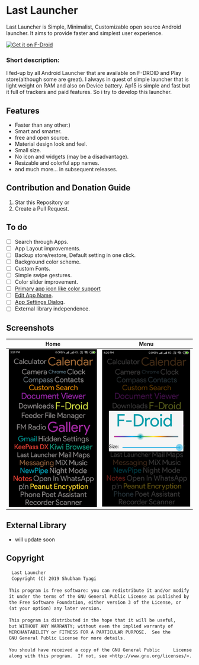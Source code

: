 
# Last Launcher

Last Launcher is Simple, Minimalist, Customizable open source Android launcher. It aims to provide faster and simplest user experience.  

[<img src="https://f-droid.org/badge/get-it-on.png" alt="Get it on F-Droid" height="60">](https://f-droid.org/packages/io.github.subhamtyagi.lastlauncher/)

### Short description:
I fed-up by all Android Launcher that are available on F-DROID and Play store(although some are great). I always in quest of simple launcher that is light weight on RAM and also on Device battery. Ap15 is simple and fast but it full of trackers and paid features. So i try to develop this launcher.
## Features
* Faster than any other:)
* Smart and smarter.
* free and open source.
* Material design look and feel.
* Small size.
* No icon and widgets (may be a disadvantage).
* Resizable and colorful app names.
* and much more... in subsequent releases.
## Contribution and Donation Guide
1.  Star this Repository or
2. Create a Pull Request.
## To do
* [ ] Search through Apps.
* [ ] App Layout improvements.
* [ ] Backup store/restore, Default setting in one click.
* [ ] Background color scheme.
* [ ] Custom Fonts.
* [ ] Simple swipe gestures.
* [ ] Color slider improvement.
* [ ] [Primary app icon like color support](https://github.com/SubhamTyagi/Last-Launcher/issues/2)
* [ ] [Edit App Name](https://github.com/SubhamTyagi/Last-Launcher/issues/3).
* [ ]  [App Settings Dialog](https://github.com/SubhamTyagi/Last-Launcher/issues/4).
* [ ] External library independence.
## Screenshots
| Home| Menu|
|:-:|:-:|
| ![Home](/fastlane/metadata/android/en-US/images/phoneScreenshots/1.png?raw=true "Home") | ![Settings](/fastlane/metadata/android/en-US/images/phoneScreenshots/3.png?raw=true "Settings") |



## External Library 
  * will update soon

## Copyright

      Last Launcher
      Copyright (C) 2019 Shubham Tyagi

     This program is free software: you can redistribute it and/or modify
     it under the terms of the GNU General Public License as published by
     the Free Software Foundation, either version 3 of the License, or
     (at your option) any later version.

     This program is distributed in the hope that it will be useful,
     but WITHOUT ANY WARRANTY; without even the implied warranty of
     MERCHANTABILITY or FITNESS FOR A PARTICULAR PURPOSE.  See the
     GNU General Public License for more details.

     You should have received a copy of the GNU General Public     License
     along with this program.  If not, see <http://www.gnu.org/licenses/>.





